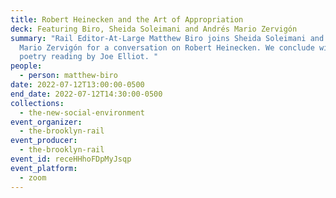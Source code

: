 ```yaml
---
title: Robert Heinecken and the Art of Appropriation
deck: Featuring Biro, Sheida Soleimani and Andrés Mario Zervigón
summary: "Rail Editor-At-Large Matthew Biro joins Sheida Soleimani and Andrés
  Mario Zervigón for a conversation on Robert Heinecken. We conclude with a
  poetry reading by Joe Elliot. "
people:
  - person: matthew-biro
date: 2022-07-12T13:00:00-0500
end_date: 2022-07-12T14:30:00-0500
collections:
  - the-new-social-environment
event_organizer:
  - the-brooklyn-rail
event_producer:
  - the-brooklyn-rail
event_id: receHHhoFDpMyJsqp
event_platform:
  - zoom
---
```

